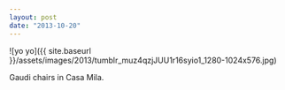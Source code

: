 ```yaml
---
layout: post
date: "2013-10-20"
---
```


![yo yo]({{ site.baseurl }}/assets/images/2013/tumblr_muz4qzjJUU1r16syio1_1280-1024x576.jpg)

Gaudi chairs in Casa Mila.
